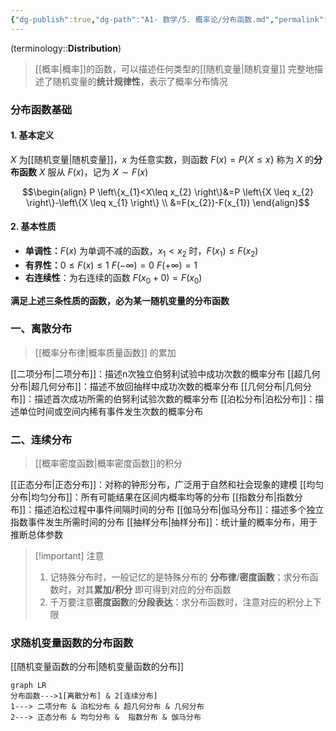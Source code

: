 ```yaml
---
{"dg-publish":true,"dg-path":"A1- 数学/5. 概率论/分布函数.md","permalink":"/A1- 数学/5. 概率论/分布函数/","dgPassFrontmatter":true,"noteIcon":"","created":"2024-05-21T15:20:27.000+08:00","updated":"2025-07-01T10:16:27.000+08:00"}
---
```


(terminology::**Distribution**)
> [[概率\|概率]]的函数，可以描述任何类型的[[随机变量\|随机变量]]
> 完整地描述了随机变量的**统计规律性**，表示了概率分布情况

### 分布函数基础
#### 1. 基本定义
$X$ 为[[随机变量\|随机变量]]，$x$ 为任意实数，则函数 $F(x)=P\{X\leq x\}$ 称为 $X$ 的**分布函数**
$X$ 服从 $F(x)$，记为 $X\sim F(x)$

$$\begin{align}
P \left\{x_{1}<X\leq x_{2} \right\}&=P \left\{X \leq x_{2} \right\}-\left\{X \leq x_{1} \right\} \\
&=F(x_{2})-F(x_{1})
\end{align}$$
#### 2. 基本性质
- **单调性：**$F(x)$ 为单调不减的函数，$x_{1}<x_{2}$ 时，$F(x_{1})\leq F(x_{2})$
- **有界性：**$0\leq F(x)\leq 1$  $F(-\infty)=0$  $F(+\infty)=1$
- **右连续性**：为右连续的函数  $F(x_{0}+0)=F(x_{0})$

**满足上述三条性质的函数，必为某一随机变量的分布函数**

### 一、离散分布
> [[概率分布律\|概率质量函数]] 的累加

[[二项分布\|二项分布]]：描述n次独立伯努利试验中成功次数的概率分布
[[超几何分布\|超几何分布]]：描述不放回抽样中成功次数的概率分布
[[几何分布\|几何分布]]：描述首次成功所需的伯努利试验次数的概率分布
[[泊松分布\|泊松分布]]：描述单位时间或空间内稀有事件发生次数的概率分布

### 二、连续分布
> [[概率密度函数\|概率密度函数]]的积分

[[正态分布\|正态分布]]：对称的钟形分布，广泛用于自然和社会现象的建模
[[均匀分布\|均匀分布]]：所有可能结果在区间内概率均等的分布
[[指数分布\|指数分布]]：描述泊松过程中事件间隔时间的分布
[[伽马分布\|伽马分布]]：描述多个独立指数事件发生所需时间的分布
[[抽样分布\|抽样分布]]：统计量的概率分布，用于推断总体参数

>[!important] 注意
>1. 记特殊分布时，一般记忆的是特殊分布的 **分布律**/**密度函数**；求分布函数时，对其**累加/积分**  即可得到对应的分布函数
>2. 千万要注意**密度函数**的**分段表达**：求分布函数时，注意对应的积分上下限

### 求随机变量函数的分布函数
[[随机变量函数的分布\|随机变量函数的分布]]


```mermaid
graph LR
分布函数--->1[离散分布] & 2[连续分布]
1---> 二项分布 & 泊松分布 & 超几何分布 & 几何分布
2---> 正态分布 & 均匀分布 &  指数分布 & 伽马分布
```
